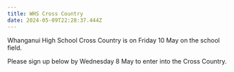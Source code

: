 ```yaml
---
title: WHS Cross Country
date: 2024-05-09T22:28:37.444Z
---
```

Whanganui High School Cross Country is on Friday 10 May on the school field. 

Please sign up below by Wednesday 8 May to enter into the Cross Country. 
